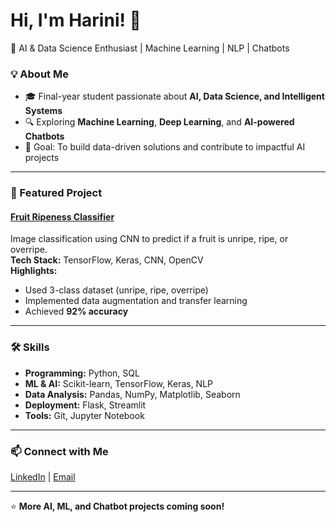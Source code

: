 # Hi, I'm Harini! 👋  
🚀 AI & Data Science Enthusiast | Machine Learning | NLP | Chatbots  

### 💡 About Me  
- 🎓 Final-year student passionate about **AI, Data Science, and Intelligent Systems**  
- 🔍 Exploring **Machine Learning**, **Deep Learning**, and **AI-powered Chatbots**  
- 🎯 Goal: To build data-driven solutions and contribute to impactful AI projects  

---

### 📂 Featured Project  

#### [**Fruit Ripeness Classifier**](https://github.com/CodeByHarini/fruit-ripeness-classifier)  
Image classification using CNN to predict if a fruit is unripe, ripe, or overripe.  
**Tech Stack:** TensorFlow, Keras, CNN, OpenCV  
**Highlights:**  
- Used 3-class dataset (unripe, ripe, overripe)  
- Implemented data augmentation and transfer learning  
- Achieved **92% accuracy**  

---

### 🛠 Skills  
- **Programming:** Python, SQL  
- **ML & AI:** Scikit-learn, TensorFlow, Keras, NLP  
- **Data Analysis:** Pandas, NumPy, Matplotlib, Seaborn  
- **Deployment:** Flask, Streamlit  
- **Tools:** Git, Jupyter Notebook  

---

### 📫 Connect with Me  
[LinkedIn](https://www.linkedin.com/in/s-r-harini-465808249/) | [Email](mailto:helloharini08@gmail.com)  

---

⭐ **More AI, ML, and Chatbot projects coming soon!**
